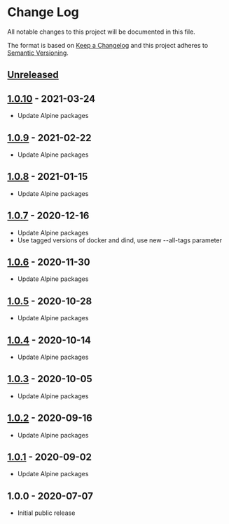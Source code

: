 # Change Log

All notable changes to this project will be documented in this file.

The format is based on [Keep a Changelog](http://keepachangelog.com/)
and this project adheres to [Semantic Versioning](http://semver.org/).

## [Unreleased]

## [1.0.10] - 2021-03-24
- Update Alpine packages

## [1.0.9] - 2021-02-22
- Update Alpine packages

## [1.0.8] - 2021-01-15
- Update Alpine packages

## [1.0.7] - 2020-12-16
- Update Alpine packages
- Use tagged versions of docker and dind, use new --all-tags parameter

## [1.0.6] - 2020-11-30
- Update Alpine packages

## [1.0.5] - 2020-10-28
- Update Alpine packages

## [1.0.4] - 2020-10-14
- Update Alpine packages

## [1.0.3] - 2020-10-05
- Update Alpine packages

## [1.0.2] - 2020-09-16
- Update Alpine packages

## [1.0.1] - 2020-09-02
- Update Alpine packages

## 1.0.0 - 2020-07-07

- Initial public release

[Unreleased]:  https://github.com/gmitirol/alpine312/compare/1.0.10...HEAD
[1.0.10]: https://github.com/gmitirol/alpine312/compare/1.0.9...1.0.10
[1.0.9]: https://github.com/gmitirol/alpine312/compare/1.0.8...1.0.9
[1.0.8]: https://github.com/gmitirol/alpine312/compare/1.0.7...1.0.8
[1.0.7]: https://github.com/gmitirol/alpine312/compare/1.0.6...1.0.7
[1.0.6]: https://github.com/gmitirol/alpine312/compare/1.0.5...1.0.6
[1.0.5]: https://github.com/gmitirol/alpine312/compare/1.0.4...1.0.5
[1.0.4]: https://github.com/gmitirol/alpine312/compare/1.0.3...1.0.4
[1.0.3]: https://github.com/gmitirol/alpine312/compare/1.0.2...1.0.3
[1.0.2]: https://github.com/gmitirol/alpine312/compare/1.0.1...1.0.2
[1.0.1]: https://github.com/gmitirol/alpine312/compare/1.0.0...1.0.1

